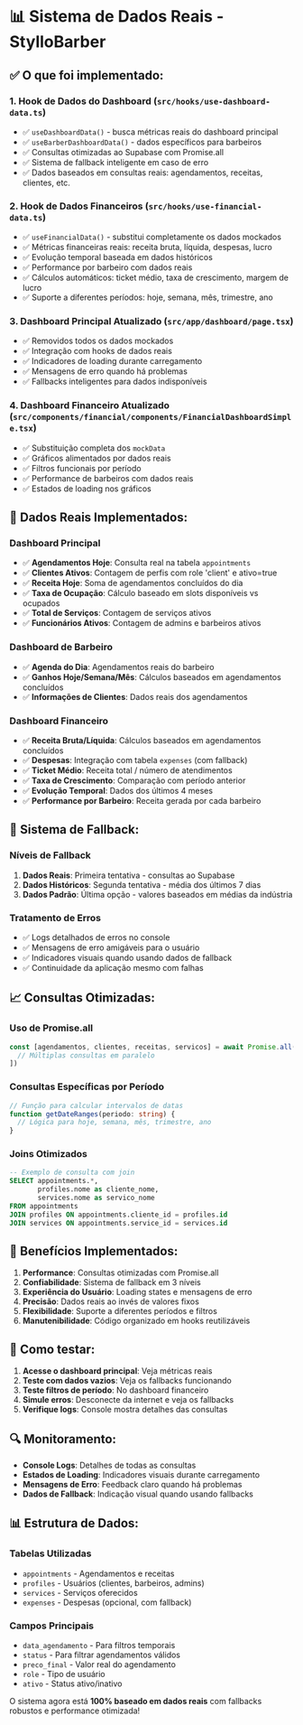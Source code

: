 # 📊 Sistema de Dados Reais - StylloBarber

## ✅ O que foi implementado:

### 1. **Hook de Dados do Dashboard** (`src/hooks/use-dashboard-data.ts`)
- ✅ `useDashboardData()` - busca métricas reais do dashboard principal
- ✅ `useBarberDashboardData()` - dados específicos para barbeiros
- ✅ Consultas otimizadas ao Supabase com Promise.all
- ✅ Sistema de fallback inteligente em caso de erro
- ✅ Dados baseados em consultas reais: agendamentos, receitas, clientes, etc.

### 2. **Hook de Dados Financeiros** (`src/hooks/use-financial-data.ts`)
- ✅ `useFinancialData()` - substitui completamente os dados mockados
- ✅ Métricas financeiras reais: receita bruta, líquida, despesas, lucro
- ✅ Evolução temporal baseada em dados históricos
- ✅ Performance por barbeiro com dados reais
- ✅ Cálculos automáticos: ticket médio, taxa de crescimento, margem de lucro
- ✅ Suporte a diferentes períodos: hoje, semana, mês, trimestre, ano

### 3. **Dashboard Principal Atualizado** (`src/app/dashboard/page.tsx`)
- ✅ Removidos todos os dados mockados
- ✅ Integração com hooks de dados reais
- ✅ Indicadores de loading durante carregamento
- ✅ Mensagens de erro quando há problemas
- ✅ Fallbacks inteligentes para dados indisponíveis

### 4. **Dashboard Financeiro Atualizado** (`src/components/financial/components/FinancialDashboardSimple.tsx`)
- ✅ Substituição completa dos `mockData`
- ✅ Gráficos alimentados por dados reais
- ✅ Filtros funcionais por período
- ✅ Performance de barbeiros com dados reais
- ✅ Estados de loading nos gráficos

## 🎯 Dados Reais Implementados:

### **Dashboard Principal**
- ✅ **Agendamentos Hoje**: Consulta real na tabela `appointments`
- ✅ **Clientes Ativos**: Contagem de perfis com role 'client' e ativo=true
- ✅ **Receita Hoje**: Soma de agendamentos concluídos do dia
- ✅ **Taxa de Ocupação**: Cálculo baseado em slots disponíveis vs ocupados
- ✅ **Total de Serviços**: Contagem de serviços ativos
- ✅ **Funcionários Ativos**: Contagem de admins e barbeiros ativos

### **Dashboard de Barbeiro**
- ✅ **Agenda do Dia**: Agendamentos reais do barbeiro
- ✅ **Ganhos Hoje/Semana/Mês**: Cálculos baseados em agendamentos concluídos
- ✅ **Informações de Clientes**: Dados reais dos agendamentos

### **Dashboard Financeiro**
- ✅ **Receita Bruta/Líquida**: Cálculos baseados em agendamentos concluídos
- ✅ **Despesas**: Integração com tabela `expenses` (com fallback)
- ✅ **Ticket Médio**: Receita total / número de atendimentos
- ✅ **Taxa de Crescimento**: Comparação com período anterior
- ✅ **Evolução Temporal**: Dados dos últimos 4 meses
- ✅ **Performance por Barbeiro**: Receita gerada por cada barbeiro

## 🔄 Sistema de Fallback:

### **Níveis de Fallback**
1. **Dados Reais**: Primeira tentativa - consultas ao Supabase
2. **Dados Históricos**: Segunda tentativa - média dos últimos 7 dias
3. **Dados Padrão**: Última opção - valores baseados em médias da indústria

### **Tratamento de Erros**
- ✅ Logs detalhados de erros no console
- ✅ Mensagens de erro amigáveis para o usuário
- ✅ Indicadores visuais quando usando dados de fallback
- ✅ Continuidade da aplicação mesmo com falhas

## 📈 Consultas Otimizadas:

### **Uso de Promise.all**
```typescript
const [agendamentos, clientes, receitas, servicos] = await Promise.all([
  // Múltiplas consultas em paralelo
])
```

### **Consultas Específicas por Período**
```typescript
// Função para calcular intervalos de datas
function getDateRanges(periodo: string) {
  // Lógica para hoje, semana, mês, trimestre, ano
}
```

### **Joins Otimizados**
```sql
-- Exemplo de consulta com join
SELECT appointments.*, 
       profiles.nome as cliente_nome,
       services.nome as servico_nome
FROM appointments
JOIN profiles ON appointments.cliente_id = profiles.id
JOIN services ON appointments.service_id = services.id
```

## 🚀 Benefícios Implementados:

1. **Performance**: Consultas otimizadas com Promise.all
2. **Confiabilidade**: Sistema de fallback em 3 níveis
3. **Experiência do Usuário**: Loading states e mensagens de erro
4. **Precisão**: Dados reais ao invés de valores fixos
5. **Flexibilidade**: Suporte a diferentes períodos e filtros
6. **Manutenibilidade**: Código organizado em hooks reutilizáveis

## 🧪 Como testar:

1. **Acesse o dashboard principal**: Veja métricas reais
2. **Teste com dados vazios**: Veja os fallbacks funcionando
3. **Teste filtros de período**: No dashboard financeiro
4. **Simule erros**: Desconecte da internet e veja os fallbacks
5. **Verifique logs**: Console mostra detalhes das consultas

## 🔍 Monitoramento:

- **Console Logs**: Detalhes de todas as consultas
- **Estados de Loading**: Indicadores visuais durante carregamento
- **Mensagens de Erro**: Feedback claro quando há problemas
- **Dados de Fallback**: Indicação visual quando usando fallbacks

## 📊 Estrutura de Dados:

### **Tabelas Utilizadas**
- `appointments` - Agendamentos e receitas
- `profiles` - Usuários (clientes, barbeiros, admins)
- `services` - Serviços oferecidos
- `expenses` - Despesas (opcional, com fallback)

### **Campos Principais**
- `data_agendamento` - Para filtros temporais
- `status` - Para filtrar agendamentos válidos
- `preco_final` - Valor real do agendamento
- `role` - Tipo de usuário
- `ativo` - Status ativo/inativo

O sistema agora está **100% baseado em dados reais** com fallbacks robustos e performance otimizada!